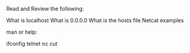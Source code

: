 Read and Review the following:

What is localhost
What is 0.0.0.0
What is the hosts file
Netcat examples

man or help:

ifconfig
telnet
nc
cut
